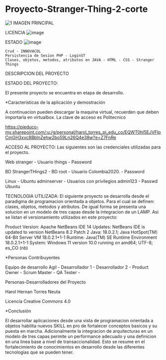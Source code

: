 # Proyecto-Stranger-Thing-2-corte

![1  IMAGEN PRINCIPAL](https://user-images.githubusercontent.com/112735498/189271141-f85659dc-df79-4362-9662-ef1f1b4bb579.jpg)


LICENCIA
![image](https://user-images.githubusercontent.com/112735498/189271445-eb45b833-96cf-4c2c-a740-299de650030c.png)

ESTADO
![image](https://user-images.githubusercontent.com/112735498/189271494-75ad5fc5-23a0-4cdf-b525-8d0dbeec6635.png)


    Crud - INNOVACOL
    Persistencia de Sesion PHP - LoginST
    Clases, objetos, metodos, atributos en JAVA - HTML - CSS - Stranger Things
    
    
DESCRIPCION DEL PROYECTO

ESTADO DEL PROYECTO:

El presente proyecto se encuentra en etapa de desarrollo.

*Características de la aplicación y demostración

A continuacion pueden descargar la maquina virtual, recuerden que deben importarla en virtualbox. La clave de acceso es Politecnico

https://pieduco-my.sharepoint.com/:u:/g/personal/harol_torres_pi_edu_co/EQWT0hl5EJVFlpCmGH3xvc8BblnZehw2bo59Ln26Q4e38w?e=Z7FnRe

ACCESO AL PROYECTO:
Las siguientes son las credenciales utilizadas para el proyecto.

Web stranger - Usuario things - Password

BD StrangerTHings2 - BD root - Usuario Colombia2020. - Password

Linux - Ubuntu adminserver - Usuarios con privilegios admin123 - Passwd Ubuntu

TECNOLOGIA UTILIZADA:
El siguiente proyecto se desarrolla desde el paradigma de programacion orientada a objetos. Para el cual se definen: clases, objetos, metodos y atributos. De igual forma se presenta una solucion en un modelo de tres capas desde la integracion de un LAMP. Asi se listan el versionamiento utilizados en este proyecto:

Product Version: Apache NetBeans IDE 14 Updates: NetBeans IDE is updated to version NetBeans 8.2 Patch 2 Java: 18.0.2.1; Java HotSpot(TM) 64-Bit Server VM 18.0.2.1+1-1 Runtime: Java(TM) SE Runtime Environment 18.0.2.1+1-1 System: Windows 11 version 10.0 running on amd64; UTF-8; es_CO (nb)

*Personas Contribuyentes

Equipo de desarrollo Agil - Desarrollador 1 - Desarrollador 2 - Product Owner - Scrum Master - QA Tester -

Personas-Desarrolladores del Proyecto

Harol Hernan Torres Neuta

Licencia
Creative Commons 4.0

*Conclusión

El desarrollar aplicaciones desde una vista de programacion orientada a objetos habilita nuevos SKILL en pro de fortalecer conceptos basicos y su puesta en marcha. Adicionalmente la integracion de arquitecturas en un modelo de tres capas permite un performance adecuado y una definicion en una linea base a nivel de transaccionalidad. Esto se resume en el fortalecimiento de conocimientos en desarrollo desde las diferentes tecnologias que se pueden tener.
